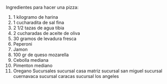 Ingredientes para hacer una pizza:
1. 1 kilogramo de harina
2. 1 cucharadita de sal fina
3. 2 1/2 tazas de agua tibia
4. 2 cucharadas de aceite de oliva
5. 30 gramos de levadura fresca
6. Peperoni
7. Jamon
9. 100 gr de queso mozarella
10. Cebolla mediana
11. Pimenton mediano
12. Oregano
Sucursales
sucursal casa matriz 
sucursal san miguel
sucursal cuernavaca 
sucursal caracas
sucursal los angeles
